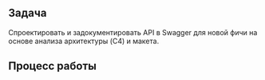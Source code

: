## Задача

Спроектировать и задокументировать API в Swagger для новой фичи на основе анализа архитектуры (C4) и макета.

## Процесс работы
